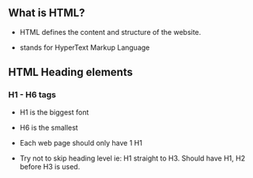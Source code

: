 ## What is HTML? 

- HTML defines the content and structure of the website. 

- stands for HyperText Markup Language 

## HTML Heading elements 

### H1 - H6 tags

- H1 is the biggest font
- H6 is the smallest 

- Each web page should only have 1 H1
- Try not to skip heading level ie: H1 straight to H3. Should have H1, H2 before H3 is used. 
